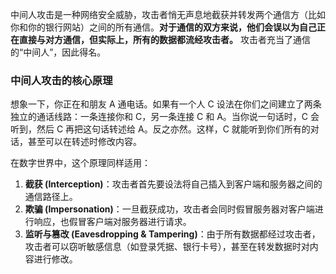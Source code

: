 中间人攻击是一种网络安全威胁，攻击者悄无声息地截获并转发两个通信方（比如你和你的银行网站）之间的所有通信。**对于通信的双方来说，他们会误以为自己正在直接与对方通信，但实际上，所有的数据都流经攻击者。** 攻击者充当了通信的“中间人”，因此得名。

### **中间人攻击的核心原理**

想象一下，你正在和朋友 A 通电话。如果有一个人 C 设法在你们之间建立了两条独立的通话线路：一条连接你和 C，另一条连接 C 和 A。当你说一句话时，C 会听到，然后 C 再把这句话转述给 A。反之亦然。这样，C 就能听到你们所有的对话，甚至可以在转述时修改内容。

在数字世界中，这个原理同样适用：

1. **截获 (Interception)**：攻击者首先要设法将自己插入到客户端和服务器之间的通信路径上。
2. **欺骗 (Impersonation)**：一旦截获成功，攻击者会同时假冒服务器对客户端进行响应，也假冒客户端对服务器进行请求。
3. **监听与篡改 (Eavesdropping & Tampering)**：由于所有数据都经过攻击者，攻击者可以窃听敏感信息（如登录凭据、银行卡号），甚至在转发数据时对内容进行修改。